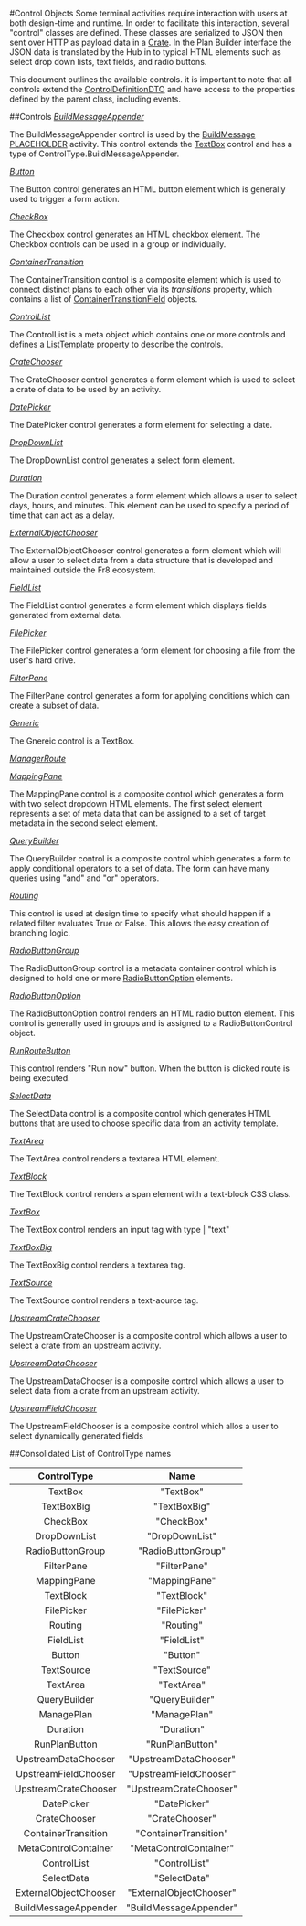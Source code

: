 #Control Objects
Some terminal activities require interaction with users at both design-time and runtime. In order to facilitate this interaction, several "control" classes are defined. These classes are serialized to JSON then sent over HTTP as payload data in a [Crate](https://github.com/Fr8org/Fr8Core/tree/master/Docs/ForDevelopers/OperatingConceptsk/Crates.md). In the Plan Builder interface the JSON data is translated by the Hub in to typical HTML elements such as select drop down lists, text fields, and radio buttons.

This document outlines the available controls. it is important to note that all controls extend the [ControlDefinitionDTO](../DataTransfer/ControlDefinitinDTO.md) and have access to the properties defined by the parent class, including events.

##Controls
*[BuildMessageAppender](Controls/BuildMessageAppender.md)*

The BuildMessageAppender control is used by the [BuildMessage PLACEHOLDER](BuildMessage.md) activity. This control extends the [TextBox](Controls/TextBox.md) control and has a type of ControlType.BuildMessageAppender.

*[Button](Controls/Button.md)*

The Button control generates an HTML button element which is generally used to trigger a form action.

*[CheckBox](Controls/Checkbox.md)*

The Checkbox control generates an HTML checkbox element. The Checkbox controls can be used in a group or individually.

*[ContainerTransition](Controls/ContainerTransition.md)*

The ContainerTransition control is a composite element which is used to connect distinct plans to each other via its _transitions_ property, which contains a list of [ContainerTransitionField](../ContainerTransitionField.md) objects.

*[ControlList](Controls/ControlList.md)*

The ControlList is a meta object which contains one or more controls and defines a [ListTemplate](../ListTemplate.md) property to describe the controls.

*[CrateChooser](Controls/CrateChooser.md)*

The CrateChooser control generates a form element which is used to select a crate of data to be used by an activity.

*[DatePicker](Controls/DatePicker.md)*

The DatePicker control generates a form element for selecting a date.

*[DropDownList](Controls/DropDownList.md)*

The DropDownList control generates a select form element.

*[Duration](Controls/Duration.md)*

The Duration control generates a form element which allows a user to select days, hours, and minutes. This element can be used to specify a period of time that can act as a delay.

*[ExternalObjectChooser](Controls/ExternalObjectChooser.md)*

The ExternalObjectChooser control generates a form element which will allow a user to select data from a data structure that is developed and maintained outside the Fr8 ecosystem.

*[FieldList](Controls/FieldList.md)*

The FieldList control generates a form element which displays fields generated from external data.

*[FilePicker](Controls/FilePicker.md)*

The FilePicker control generates a form element for choosing a file from the user's hard drive.

*[FilterPane](Controls/FilterPane.md)*

The FilterPane control generates a form for applying conditions which can create a subset of data.

*[Generic](Controls/Generic.md)*

The Gnereic control is a TextBox.

*[ManagerRoute](Controls/ManagerRoute.md)*

*[MappingPane](Controls/MappingPane.md)*

The MappingPane control is a composite control which generates a form with two select dropdown HTML elements. The first select element represents a set of meta data that can be assigned to a set of target metadata in the second select element.

*[QueryBuilder](Controls/QueryBuilder.md)*

The QueryBuilder control is a composite control which generates a form to apply conditional operators to a set of data. The form can have many queries using "and" and "or" operators.

*[Routing](Controls/Routing.md)*

This control is used at design time to specify what should happen if a related filter evaluates True or False. This allows the easy creation of branching logic.

*[RadioButtonGroup](Controls/RadioButtonGroup.md)*

The RadioButtonGroup control is a metadata container control which is designed to hold one or more [RadioButtonOption](Controls/RadioButtonOption.md) elements.

*[RadioButtonOption](Controls/RadioButtonOption.md)*

The RadioButtonOption control renders an HTML radio button element. This control is generally used in groups and is assigned to a RadioButtonControl object.

*[RunRouteButton](Controls/RunRouteButton.md)*

 This control renders "Run now" button. When the button is clicked route is being executed.

*[SelectData](Controls/SelectData.md)*

The SelectData control is a composite control which generates HTML buttons that are used to choose specific data from an activity template.

*[TextArea](Controls/TextArea.md)*

The TextArea control renders a textarea HTML element.

*[TextBlock](Controls/TextBlock.md)*

The TextBlock control renders a span element with a text-block CSS class.

*[TextBox](Controls/TextBox.md)*

The TextBox control renders an input tag with type | "text"

*[TextBoxBig](Controls/TextBoxBig.md)*

The TextBoxBig control renders a textarea tag.

*[TextSource](Controls/TextSource.md)*

The TextSource control renders a text-aource tag.

*[UpstreamCrateChooser](Controls/UpstreamCrateChooser.md)*

The UpstreamCrateChooser is a composite control which allows a user to select a crate from an upstream activity.

*[UpstreamDataChooser](Controls/UpstreamDataChooser.md)*

The UpstreamDataChooser is a composite control which allows a user to select data from a crate from an upstream activity.

*[UpstreamFieldChooser](Controls/UpstreamFieldChooser.md)*

The UpstreamFieldChooser is a composite control which allos a user to select dynamically generated fields

##<a name="control-types"></a>Consolidated List of ControlType names

ControlType | Name
:---:|:---:
TextBox | "TextBox"
TextBoxBig | "TextBoxBig"
CheckBox | "CheckBox"
DropDownList | "DropDownList"
RadioButtonGroup | "RadioButtonGroup"
FilterPane | "FilterPane"
MappingPane | "MappingPane"
TextBlock | "TextBlock"
FilePicker | "FilePicker"
Routing | "Routing"
FieldList | "FieldList"
Button | "Button"
TextSource | "TextSource"
TextArea | "TextArea"
QueryBuilder | "QueryBuilder"
ManagePlan | "ManagePlan"
Duration | "Duration"
RunPlanButton | "RunPlanButton"
UpstreamDataChooser | "UpstreamDataChooser"
UpstreamFieldChooser | "UpstreamFieldChooser"
UpstreamCrateChooser | "UpstreamCrateChooser"
DatePicker | "DatePicker"
CrateChooser | "CrateChooser"
ContainerTransition | "ContainerTransition"
MetaControlContainer | "MetaControlContainer"
ControlList | "ControlList"
SelectData | "SelectData"
ExternalObjectChooser | "ExternalObjectChooser"
BuildMessageAppender | "BuildMessageAppender"
